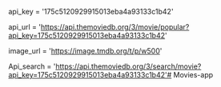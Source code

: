 api_key = '175c5120929915013eba4a93133c1b42'

api_url = 'https://api.themoviedb.org/3/movie/popular?api_key=175c5120929915013eba4a93133c1b42'

image_url = 'https://image.tmdb.org/t/p/w500'

Api_search = 'https://api.themoviedb.org/3/search/movie?api_key=175c5120929915013eba4a93133c1b42'# Movies-app
